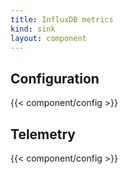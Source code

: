```yaml
---
title: InfluxDB metrics
kind: sink
layout: component
---
```


## Configuration

{{< component/config >}}

## Telemetry

{{< component/config >}}

